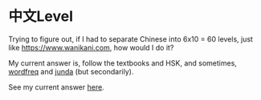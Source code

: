 # 中文Level

Trying to figure out, if I had to separate Chinese into 6x10 = 60 levels, just like https://www.wanikani.com, how would I do it?

My current answer is, follow the textbooks and HSK, and sometimes, [wordfreq](https://github.com/LuminosoInsight/wordfreq) and [junda](http://lingua.mtsu.edu/chinese-computing/statistics/char/list.php?Which=TO) (but secondarily).

See my current answer [here](/current).

